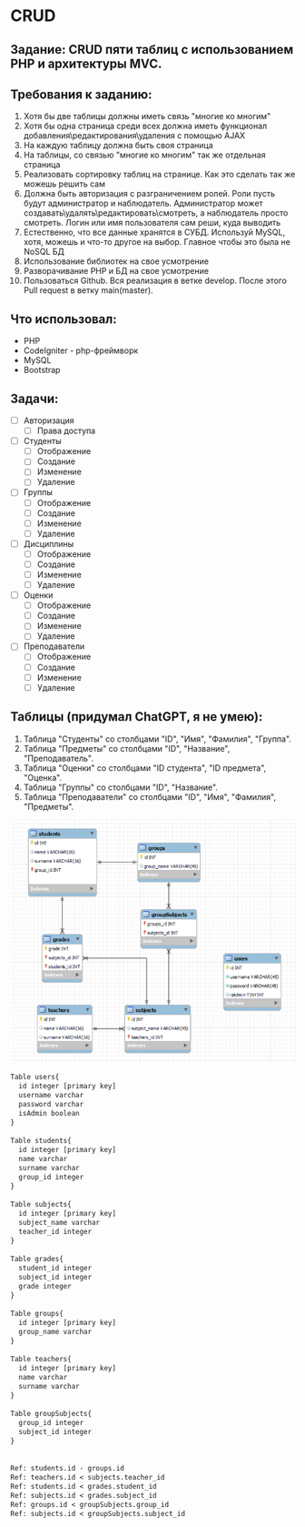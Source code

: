 # CRUD

## Задание: CRUD пяти таблиц с использованием PHP и архитектуры MVC.

## Требования к заданию:
1. Хотя бы две таблицы должны иметь связь "многие ко многим"
2. Хотя бы одна страница среди всех должна иметь функционал добавления\редактирования\удаления с помощью AJAX
3. На каждую таблицу должна быть своя страница
4. На таблицы, со связью "многие ко многим" так же отдельная страница
5. Реализовать сортировку таблиц на странице. Как это сделать так же можешь решить сам
6. Должна быть авторизация с разграничением ролей. Роли пусть будут администратор и наблюдатель. Администратор может создавать\удалять\редактировать\смотреть, а наблюдатель просто смотреть. Логин или имя пользователя сам реши, куда выводить
7. Естественно, что все данные хранятся в СУБД. Используй MySQL, хотя, можешь и что-то другое на выбор. Главное чтобы это была не NoSQL БД
8. Использование библиотек на свое усмотрение
9. Разворачивание PHP и БД на свое усмотрение
10. Пользоваться Github. Вся реализация в ветке develop. После этого Pull request в ветку main(master).

## Что использовал:
 - PHP
 - CodeIgniter - php-фреймворк
 - MySQL
 - Bootstrap

## Задачи:
- [ ] Авторизация
  - [ ] Права доступа
- [ ] Студенты
  - [ ] Отображение
  - [ ] Создание
  - [ ] Изменение
  - [ ] Удаление
- [ ] Группы
    - [ ] Отображение
    - [ ] Создание
    - [ ] Изменение
    - [ ] Удаление
- [ ] Дисциплины
    - [ ] Отображение
    - [ ] Создание
    - [ ] Изменение
    - [ ] Удаление
- [ ] Оценки
    - [ ] Отображение
    - [ ] Создание
    - [ ] Изменение
    - [ ] Удаление
- [ ] Преподаватели
    - [ ] Отображение
    - [ ] Создание
    - [ ] Изменение
    - [ ] Удаление

## Таблицы (придумал ChatGPT, я не умею):
1. Таблица "Студенты" со столбцами "ID", "Имя", "Фамилия", "Группа".
2. Таблица "Предметы" со столбцами "ID", "Название", "Преподаватель".
3. Таблица "Оценки" со столбцами "ID студента", "ID предмета", "Оценка".
4. Таблица "Группы" со столбцами "ID", "Название".
5. Таблица "Преподаватели" со столбцами "ID", "Имя", "Фамилия", "Предметы".

![](./misc/db_diagram.png)

```dbml
Table users{
  id integer [primary key]
  username varchar
  password varchar
  isAdmin boolean
}

Table students{
  id integer [primary key]
  name varchar
  surname varchar
  group_id integer
}

Table subjects{
  id integer [primary key]
  subject_name varchar
  teacher_id integer
}

Table grades{
  student_id integer
  subject_id integer
  grade integer
}

Table groups{
  id integer [primary key]
  group_name varchar
}

Table teachers{
  id integer [primary key]
  name varchar
  surname varchar
}

Table groupSubjects{
  group_id integer
  subject_id integer
}


Ref: students.id - groups.id
Ref: teachers.id < subjects.teacher_id
Ref: students.id < grades.student_id
Ref: subjects.id < grades.subject_id
Ref: groups.id < groupSubjects.group_id
Ref: subjects.id < groupSubjects.subject_id
```
